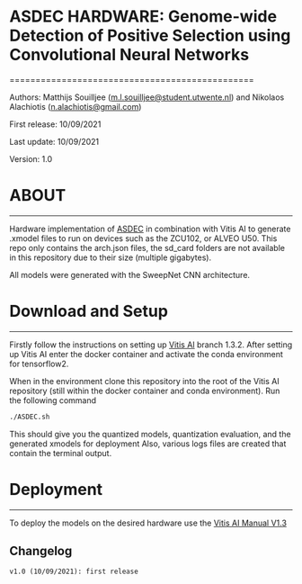 # ASDEC HARDWARE: Genome-wide Detection of Positive Selection using Convolutional Neural Networks
===============================================

Authors: Matthijs Souilljee (m.l.souilljee@student.utwente.nl) and Nikolaos Alachiotis (n.alachiotis@gmail.com)

First release: 10/09/2021

Last update: 10/09/2021

Version: 1.0

# ABOUT
-----
Hardware implementation of [ASDEC](https://github.com/SMattieS/ASDEC) in combination with Vitis AI to generate .xmodel files to run on devices such as the ZCU102, or ALVEO U50.
This repo only contains the arch.json files, the sd_card folders are not available in this repository due to their size (multiple gigabytes).

All models were generated with the SweepNet CNN architecture.

# Download and Setup
--------------------
Firstly follow the instructions on setting up [Vitis AI](https://github.com/Xilinx/Vitis-AI/tree/1.3.2) branch 1.3.2.
After setting up Vitis AI enter the docker container and activate the conda environment for tensorflow2.

When in the environment clone this repository into the root of the Vitis AI repository (still within the docker container and conda environment).
Run the following command
```bash
./ASDEC.sh
```
This should give you the quantized models, quantization evaluation, and the generated xmodels for deployment
Also, various logs files are created that contain the terminal output.

# Deployment
--------------------
To deploy the models on the desired hardware use the [Vitis AI Manual V1.3](https://www.xilinx.com/support/documentation/sw_manuals/vitis_ai/1_3/ug1414-vitis-ai.pdf)

Changelog
----------
	v1.0 (10/09/2021): first release
